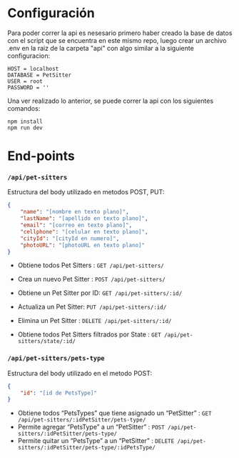 # Configuración

Para poder correr la api es nesesario primero haber creado la base de datos con el script que se encuentra en este mismo repo, luego crear un archivo .env en la raiz de la carpeta "api" con algo similar a la siguiente configuracion:

```
HOST = localhost
DATABASE = PetSitter
USER = root
PASSWORD = ''
```

Una ver realizado lo anterior, se puede correr la api con los siguientes comandos:

```
npm install
npm run dev
```

# End-points

### `/api/pet-sitters`

Estructura del body utilizado en metodos POST, PUT:

```json
{
    "name": "[nombre en texto plano]",
    "lastName": "[apellido en texto plano]",
    "email": "[correo en texto plano]",
    "cellphone": "[celular en texto plano]",
    "cityId": "[cityId en numero]",
    "photoURL": "[photoURL en texto plano]"
}
```

-   Obtiene todos Pet Sitters : `GET /api/pet-sitters/`
-   Crea un nuevo Pet Sitter : `POST /api/pet-sitters/`

-   Obtiene un Pet Sitter por ID: `GET /api/pet-sitters/:id/`
-   Actualiza un Pet Sitter: `PUT /api/pet-sitters/:id/`

-   Elimina un Pet Sitter : `DELETE /api/pet-sitters/:id/`
-   Obtiene todos Pet Sitters filtrados por State : `GET /api/pet-sitters/state/:id/`

### `/api/pet-sitters/pets-type`

Estructura del body utilizado en el metodo POST:

```json
{
    "id": "[id de PetsType]"
}
```

-   Obtiene todos “PetsTypes” que tiene asignado un “PetSitter” : `GET /api/pet-sitters/:idPetSitter/pets-type/`
-   Permite agregar “PetsType” a un “PetSitter” : `POST /api/pet-sitters/:idPetSitter/pets-type/`
-   Permite quitar un “PetsType” a un “PetSitter” : `DELETE /api/pet-sitters/:idPetSitter/pets-type/:idPetsType/`
